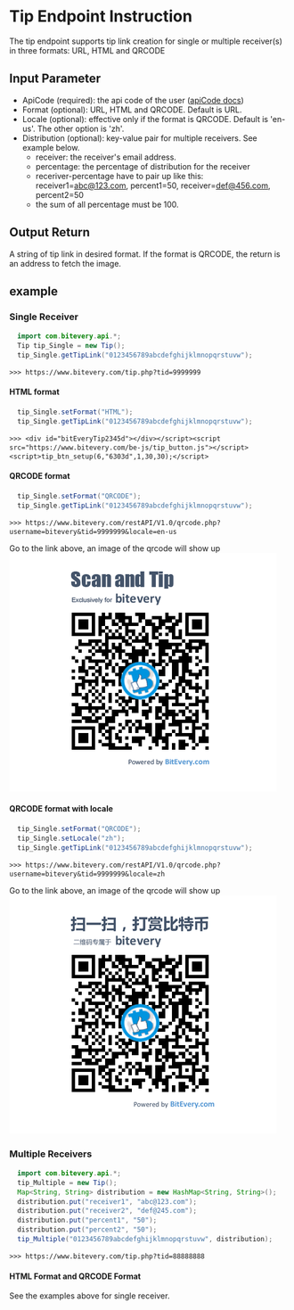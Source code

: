 # Tip Endpoint Instruction
The tip endpoint supports tip link creation for single or multiple receiver(s) in three formats: URL, HTML and QRCODE

## Input Parameter
* ApiCode (required): the api code of the user ([apiCode docs](apiCode.md))
* Format (optional): URL, HTML and QRCODE. Default is URL.
* Locale (optional): effective only if the format is QRCODE. Default is 'en-us'. The other option is 'zh'.
* Distribution (optional): key-value pair for multiple receivers. See example below.
  * receiver: the receiver's email address. 
  * percentage: the percentage of distribution for the receiver
  * receriver-percentage have to pair up like this: receiver1=abc@123.com, percent1=50, receiver=def@456.com, percent2=50
  * the sum of all percentage must be 100.

## Output Return
A string of tip link in desired format. If the format is QRCODE, the return is an address to fetch the image.

## example
### Single Receiver
``` java
  import com.bitevery.api.*;
  Tip tip_Single = new Tip();
  tip_Single.getTipLink("0123456789abcdefghijklmnopqrstuvw");
```
```
>>> https://www.bitevery.com/tip.php?tid=9999999
```
#### HTML format
``` java
  tip_Single.setFormat("HTML");
  tip_Single.getTipLink("0123456789abcdefghijklmnopqrstuvw");
```
```
>>> <div id="bitEveryTip2345d"></div></script><script src="https://www.bitevery.com/be-js/tip_button.js"></script><script>tip_btn_setup(6,"6303d",1,30,30);</script>
```
#### QRCODE format
``` java
  tip_Single.setFormat("QRCODE");
  tip_Single.getTipLink("0123456789abcdefghijklmnopqrstuvw");
```
```
>>> https://www.bitevery.com/restAPI/V1.0/qrcode.php?username=bitevery&tid=9999999&locale=en-us
```
Go to the link above, an image of the qrcode will show up
![QRCODE](image/qr_code_en_us.png)
#### QRCODE format with locale
``` java
  tip_Single.setFormat("QRCODE");
  tip_Single.setLocale("zh");
  tip_Single.getTipLink("0123456789abcdefghijklmnopqrstuvw");
```
```
>>> https://www.bitevery.com/restAPI/V1.0/qrcode.php?username=bitevery&tid=9999999&locale=zh
```
Go to the link above, an image of the qrcode will show up
![QRCODE](image/qr_code_zh.png)

### Multiple Receivers
``` java
  import com.bitevery.api.*;
  tip_Multiple = new Tip();
  Map<String, String> distribution = new HashMap<String, String>();
  distribution.put("receiver1", "abc@123.com");
  distribution.put("receiver2", "def@245.com");
  distribution.put("percent1", "50");
  distribution.put("percent2", "50");
  tip_Multiple("0123456789abcdefghijklmnopqrstuvw", distribution);
```
```
>>> https://www.bitevery.com/tip.php?tid=88888888
```
#### HTML Format and QRCODE Format
See the examples above for single receiver.
